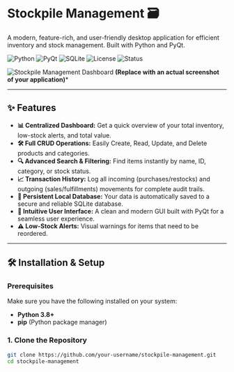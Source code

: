 # Stockpile Management 🗃️

A modern, feature-rich, and user-friendly desktop application for efficient inventory and stock management. Built with Python and PyQt.

![Python](https://img.shields.io/badge/Python-3.x-blue?logo=python)
![PyQt](https://img.shields.io/badge/GUI-PyQt6-green?logo=qt)
![SQLite](https://img.shields.io/badge/Database-SQLite3-lightgrey?logo=sqlite)
![License](https://img.shields.io/badge/License-MIT-yellow)
![Status](https://img.shields.io/badge/Status-Stable-brightgreen)

![Stockpile Management Dashboard](https://via.placeholder.com/800x400?text=Stockpile+Management+Dashboard+Screenshot) 
**(Replace with an actual screenshot of your application)***

---

## ✨ Features

- **📊 Centralized Dashboard:** Get a quick overview of your total inventory, low-stock alerts, and total value.
- **🛠️ Full CRUD Operations:** Easily Create, Read, Update, and Delete products and categories.
- **🔍 Advanced Search & Filtering:** Find items instantly by name, ID, category, or stock status.
- **📈 Transaction History:** Log all incoming (purchases/restocks) and outgoing (sales/fulfillments) movements for complete audit trails.
- **💾 Persistent Local Database:** Your data is automatically saved to a secure and reliable SQLite database.
- **🎨 Intuitive User Interface:** A clean and modern GUI built with PyQt for a seamless user experience.
- **⚠️ Low-Stock Alerts:** Visual warnings for items that need to be reordered.

---

## 🛠️ Installation & Setup

### Prerequisites
Make sure you have the following installed on your system:
- **Python 3.8+**
- **pip** (Python package manager)

### 1. Clone the Repository
```bash
git clone https://github.com/your-username/stockpile-management.git
cd stockpile-management
